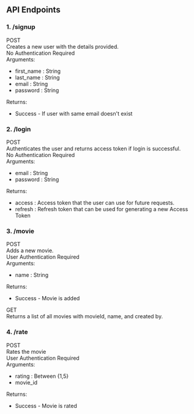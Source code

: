 ## API Endpoints

### 1. /signup
   POST<br>
   Creates a new user with the details provided.
   <br>
   No Authentication Required 
   <br>
   Arguments: 
   - first_name : String
   - last_name : String
   - email : String
   - password : String
   
   Returns:
   - Success - If user with same email doesn't exist
    
### 2. /login
   POST<br>
   Authenticates the user and returns access token if login is successful.
   <br>
   No Authentication Required 
   <br>
   Arguments:
   - email : String
   - password : String
    
   Returns:
   - access : Access token that the user can use for future requests.
   - refresh : Refresh token that can be used for generating a new Access Token
   
### 3. /movie
   POST<br>
   Adds a new movie.
   <br>
   User Authentication Required 
   <br>
   Arguments:
   - name : String
   
   Returns:
   - Success - Movie is added
   
   GET<br>
   Returns a list of all movies with movieId, name, and created by.


### 4. /rate
   POST<br>
   Rates the movie
   <br>
   User Authentication Required 
   <br>
   Arguments:
   - rating : Between {1,5}
   - movie_id
   
   Returns:
   - Success - Movie is rated

